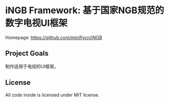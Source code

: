 ﻿# iNGB Framework: 基于国家NGB规范的数字电视UI框架

Homepage: https://github.com/miniflycn/iNGB


## Project Goals
制作适用于电视的UI框架。

## License
All code inside is licensed under MIT license.
